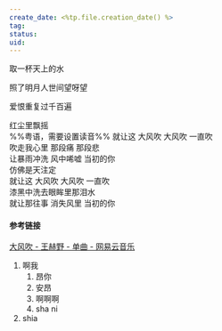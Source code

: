```yaml
---
create_date: <%tp.file.creation_date() %>
tag: 
status: 
uid: 
---
```

取一杯天上的水  
  
照了明月人世间望呀望  

  
爱恨重复过千百遍  
  
红尘里飘摇  
%%粤语，需要设置读音%%
就让这 大风吹 大风吹 一直吹  
吹走我心里 那段痛 那段悲  
让暴雨冲洗 风中唏嘘 当初的你  
仿佛是天注定  
就让这 大风吹 大风吹 一直吹  
漆黑中洗去眼眸里那泪水  
就让那往事 消失风里 当初的你

#### 参考链接

[大风吹 - 王赫野 - 单曲 - 网易云音乐](https://music.163.com/song?id=1826179038&userid=84019341)

1. 啊我
	1. 昂你
	2. 安昂
	3. 啊啊啊
	4. sha ni 
2. shia 